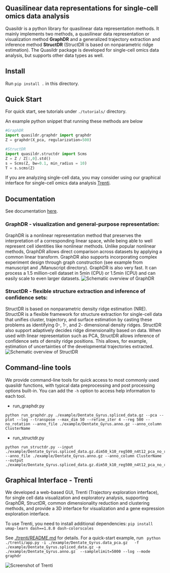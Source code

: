 ## Quasilinear data representations for single-cell omics data analysis

Quasildr is a python library for quasilinear data representation methods. 
It mainly implements two methods, a quasilinear data representation or visualization 
method **GraphDR** and a generalized trajectory extraction and inference method **StructDR** (StructDR is based on nonparametric ridge estimation). The Quasildr package is developed for 
single-cell omics data analysis, but supports other 
data types as well. 


## Install

Run `pip install .` in this directory.


## Quick Start

For quick start, see tutorials under `./tutorials/` directory.

An example python snippet that running these methods are below

```python
#GraphDR 
import quasildr.graphdr import graphdr
Z = graphdr(X_pca, regularization=500)

#StructDR
import quasildr.structdr import Scms
Z = Z / Z[:,0].std()
s = Scms(Z, bw=0.1, min_radius = 10)
T = s.scms(Z)
```

If you are analyzing single-cell data, you may consider using our 
graphical interface for single-cell omics data analysis [Trenti](#graphical-interface).


## Documentation
See documentation [here](https://quasildr.readthedocs.io/en/latest/main.html).

### GraphDR - visualization and general-purpose representation: 
GraphDR is a nonlinear representation method 
that preserves the interpretation of a corresponding linear space, while being able to well represent cell
 identities like nonlinear methods. Unlike popular nonlinear methods, GraphDR allows direct 
 comparison across datasets by applying a common linear transform. GraphDR also supports incorporating 
 complex experiment design through graph construction (see example from manuscript and ./Manuscript directory). 
 GraphDR is also very fast. It can process a 1.5 million-cell dataset in 5min (CPU) or 1.5min (CPU) and 
 can easily scale to even larger datasets.
![Schematic overview of GraphDR](https://github.com/jzthree/quasildr/blob/master/docs/source/_static/GraphDR.png "GraphDR")

### StructDR - flexible structure extraction and inference of confidence sets: 
StructDR is based on nonparametric density ridge estimation (NRE). StructDR is a flexible framework 
for structure extraction for single-cell data that unifies cluster, trajectory, and surface estimation 
by casting these problems as identifying 0-, 1-, and 2- dimensional density ridges. StructDR also support
 adaptively decides ridge dimensionality based on data. When used with linear representation such as PCA, 
 StructDR allows inference of confidence sets of density ridge positions. This allows, for example, 
 estimation of uncertainties of the developmental trajectories extracted.
![Schematic overview of StructDR](https://github.com/jzthree/quasildr/blob/master/docs/source/_static/StructDR.png "StructDR")


## Command-line tools 

We provide command-line tools for quick access to most commonly used quasildr functions, with typical data preprocessing and post processing options built-in. You can add the `-h` option to access help information to each tool.

* run_graphdr.py
```
python run_graphdr.py ./example/Dentate_Gyrus.spliced_data.gz --pca --plot --log --transpose --max_dim 50 --refine_iter 4 --reg 500 --no_rotation --anno_file ./example/Dentate_Gyrus.anno.gz --anno_column ClusterName 
```

* run_structdr.py
```
python run_structdr.py --input ./example/Dentate_Gyrus.spliced_data.gz.dim50_k10_reg500_n4t12_pca_no_rotation_log_scale_transpose.drgraph --anno_file ./example/Dentate_Gyrus.anno.gz --anno_column ClusterName  --output ./example/Dentate_Gyrus.spliced_data.gz.dim50_k10_reg500_n4t12_pca_no_rotation_log_scale_transpose.drgraph
```

## Graphical Interface - Trenti

We developed a web-based GUI, Trenti (Trajectory exploration interface), for single cell data visualization and exploratory analysis, supporting GraphDR, StructDR, common dimensionality reduction and clustering methods, and provide a 3D interface for visualization and a gene expression exploration interface. 

To use Trenti, you need to install additional dependencies:
`pip install umap-learn dash==1.8.0 dash-colorscales`

See [./trenti/README.md](https://github.com/jzthree/quasildr/blob/master/trenti/README.md) for details. For a quick-start example, run
` python ./trenti/app.py -i ./example/Dentate_Gyrus.data_pca.gz   -f ./example/Dentate_Gyrus.spliced_data.gz -a ./example/Dentate_Gyrus.anno.gz  --samplelimit=5000 --log --mode graphdr`

![Screenshot of Trenti](https://github.com/jzthree/quasildr/blob/master/docs/source/_static/Trenti.png "StructDR")

